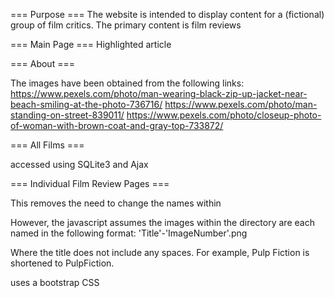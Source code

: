 
=== Purpose ===
The website is intended to display content for a (fictional) group of film critics. The primary content is film reviews

=== Main Page ===
Highlighted article 

=== About ===

The images have been obtained from the following links:
https://www.pexels.com/photo/man-wearing-black-zip-up-jacket-near-beach-smiling-at-the-photo-736716/
https://www.pexels.com/photo/man-standing-on-street-839011/
https://www.pexels.com/photo/closeup-photo-of-woman-with-brown-coat-and-gray-top-733872/

=== All Films ===

accessed using SQLite3 and Ajax

=== Individual Film Review Pages ===

This removes the need to change the names within 

However, the javascript assumes the images within the directory are each named in the following format: 'Title'-'ImageNumber'.png

Where the title does not include any spaces. For example, Pulp Fiction is shortened to PulpFiction.

uses a bootstrap CSS
